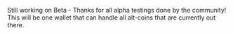 Still working on Beta - Thanks for all alpha testings done by the community!
This will be one wallet that can handle all alt-coins that are currently out there.
